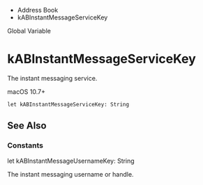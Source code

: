 

- Address Book
-  kABInstantMessageServiceKey 

Global Variable

# kABInstantMessageServiceKey

The instant messaging service.

macOS 10.7+

``` source
let kABInstantMessageServiceKey: String
```

## See Also

### Constants

let kABInstantMessageUsernameKey: String

The instant messaging username or handle.

